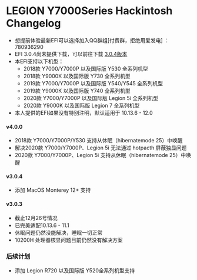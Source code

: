 LEGION Y7000Series Hackintosh Changelog
========================================
-  想提前体验最新EFI可以选择加入QQ群组[付费群，拒绝用爱发电] ：780936290
-  EFI 3.0.4尚未提供下载，可以前往下载 [3.0.4版本](https://github.com/xiaoMGitHub/LEGION_Y7000Series_Hackintosh/releases/tag/v3.0.3)
- 本EFI支持以下机型：
  * 2018款 Y7000/Y7000P 以及国际版 Y530 全系列机型
  * 2018款 Y9000K 以及国际版 Y730 全系列机型
  * 2019款 Y7000/Y7000P 以及国际版 Y540/Y545 全系列机型
  * 2019款 Y9000K 以及国际版 Y740 全系列机型
  * 2020款 Y7000/Y7000P 以及国际版 Legion 5i 全系列机型
  * 2020款 Y9000K 以及国际版 Legion 7 全系列机型
- 本人提供的EFI如果没有特别注明，默认适用于 10.13.6 - 12.0

#### v4.0.0
* 2018款 Y7000/Y7000P/Y530 支持从休眠（hibernatemode 25）中唤醒
* 解决2020款 Y7000/Y7000P、Legion 5i 无法通过 hotpacth 屏蔽独显问题
* 2020款 Y7000/Y7000P、Legion 5i 支持从休眠（hibernatemode 25）中唤醒

#### v3.0.4
 * 添加 MacOS Monterey 12+ 支持

#### v3.0.3
 * 截止12月26号情况
 * 已完美适配10.13.6 - 11.1
 * 休眠问题仍然没能解决，睡眠一切正常
 * 10200H 处理器核显问题目前仍然没有解决方案
 
 ### 后续计划
 - 添加 Legion R720 以及国际版 Y520全系列机型支持
